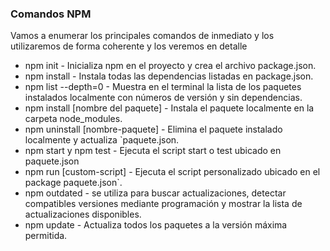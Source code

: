 ### Comandos NPM

Vamos a enumerar los principales comandos de inmediato y los utilizaremos de forma coherente y los veremos en detalle

- npm init - Inicializa npm en el proyecto y crea el archivo package.json.
- npm install - Instala todas las dependencias listadas en package.json.
- npm list --depth=0 - Muestra en el terminal la lista de los paquetes instalados localmente con números de versión y sin dependencias.
- npm install [nombre del paquete] - Instala el paquete localmente en la carpeta node_modules.
- npm uninstall [nombre-paquete] - Elimina el paquete instalado localmente y actualiza `paquete.json.
- npm start y npm test - Ejecuta el script start o test ubicado en paquete.json
- npm run [custom-script] - Ejecuta el script personalizado ubicado en el package paquete.json`.
- npm outdated - se utiliza para buscar actualizaciones, detectar compatibles versiones mediante programación y mostrar la lista de actualizaciones disponibles.
- npm update - Actualiza todos los paquetes a la versión máxima permitida.